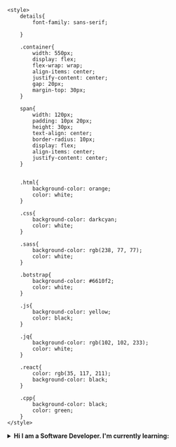 
    <style>
        details{
            font-family: sans-serif;
            
        }

        .container{
            width: 550px;
            display: flex;
            flex-wrap: wrap;
            align-items: center;
            justify-content: center;
            gap: 20px;
            margin-top: 30px;
        }

        span{
            width: 120px;
            padding: 10px 20px;
            height: 30px;
            text-align: center;
            border-radius: 10px;
            display: flex;
            align-items: center;
            justify-content: center;
        }


        .html{
            background-color: orange;
            color: white;
        }

        .css{
            background-color: darkcyan;
            color: white;
        }

        .sass{
            background-color: rgb(238, 77, 77);
            color: white;
        }

        .botstrap{
            background-color: #6610f2;
            color: white;
        }

        .js{
            background-color: yellow;
            color: black;
        }

        .jq{
            background-color: rgb(102, 102, 233);
            color: white;
        }

        .react{
            color: rgb(35, 117, 211);
            background-color: black;
        }

        .cpp{
            background-color: black;
            color: green;
        }
    </style>
</head>
<body>
    <strong>
        <details>
            <summary>Hi I am a Software Developer. I'm currently learning:</summary>
            <div class="container">
                <span class="html">HTML5</span>
                <span class="css">CSS3</span>
                <span class="sass">SASS</span>
                <span class="botstrap">Bootstrap 5</span>
                <span class="js">JavaScript</span>
                <span class="jq">Jquery</span>
                <span class="react">React Js</span>
                <span class="cpp">C++</span>
            </div>
        </details>
    </strong>
</body>
